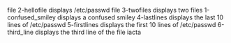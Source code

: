 file 2-hellofile displays /etc/passwd
file 3-twofiles displays two files
1-confused_smiley displays a confused smiley
4-lastlines displays the last 10 lines of /etc/passwd
5-firstlines displays the first 10 lines of /etc/passwd
6-third_line displays the third line of the file iacta
